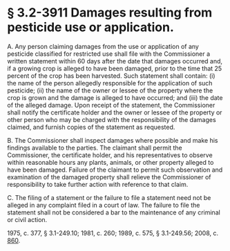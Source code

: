 # § 3.2-3911 Damages resulting from pesticide use or application.

<p>A. Any person claiming damages from the use or application of any pesticide classified for restricted use shall file with the Commissioner a written statement within 60 days after the date that damages occurred and, if a growing crop is alleged to have been damaged, prior to the time that 25 percent of the crop has been harvested. Such statement shall contain: (i) the name of the person allegedly responsible for the application of such pesticide; (ii) the name of the owner or lessee of the property where the crop is grown and the damage is alleged to have occurred; and (iii) the date of the alleged damage. Upon receipt of the statement, the Commissioner shall notify the certificate holder and the owner or lessee of the property or other person who may be charged with the responsibility of the damages claimed, and furnish copies of the statement as requested.</p><p>B. The Commissioner shall inspect damages where possible and make his findings available to the parties. The claimant shall permit the Commissioner, the certificate holder, and his representatives to observe within reasonable hours any plants, animals, or other property alleged to have been damaged. Failure of the claimant to permit such observation and examination of the damaged property shall relieve the Commissioner of responsibility to take further action with reference to that claim.</p><p>C. The filing of a statement or the failure to file a statement need not be alleged in any complaint filed in a court of law. The failure to file the statement shall not be considered a bar to the maintenance of any criminal or civil action.</p><p>1975, c. 377, § 3.1-249.10; 1981, c. 260; 1989, c. 575, § 3.1-249.56; 2008, c. <a href='http://lis.virginia.gov/cgi-bin/legp604.exe?081+ful+CHAP0860'>860</a>.</p>